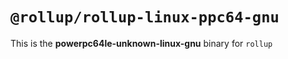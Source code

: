 # `@rollup/rollup-linux-ppc64-gnu`

This is the **powerpc64le-unknown-linux-gnu** binary for `rollup`
